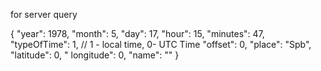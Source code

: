 for server query

{
"year": 1978,
"month": 5,
"day": 17,
"hour": 15,
"minutes": 47,
"typeOfTime": 1, // 1 - local time, 0- UTC Time
"offset": 0,
"place": "Spb",
"latitude": 0,
" longitude": 0,
"name": ""
}
